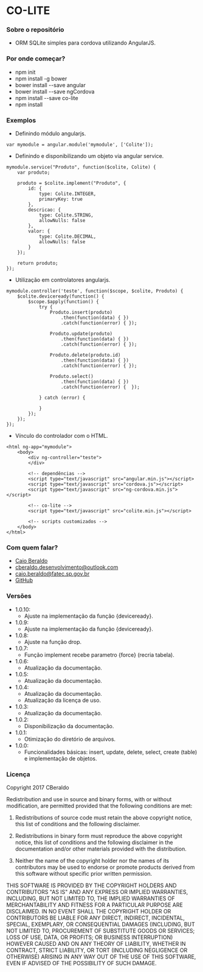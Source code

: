 # CO-LITE #

### Sobre o repositório ###

* ORM SQLite simples para cordova utilizando AngularJS.

### Por onde começar? ###

* npm init
* npm install -g bower
* bower install --save angular
* bower install --save ngCordova
* npm install --save co-lite
* npm install

### Exemplos ###

* Definindo módulo angularjs.

```
var mymodule = angular.module('mymodule', ['Colite']);
```

* Definindo e disponibilizando um objeto via angular service.

```
mymodule.service("Produto", function($colite, Colite) {
    var produto;

    produto = $colite.implement("Produto", {
        id: {
            type: Colite.INTEGER,
            primaryKey: true
        },
        descricao: {
            type: Colite.STRING,
            allowNulls: false
        },
        valor: {
            type: Colite.DECIMAL,
            allowNulls: false
        }
    });

    return produto;
});
```

* Utilização em controlatores angularjs.

```
mymodule.controller('teste', function($scope, $colite, Produto) {
    $colite.deviceready(function() {
        $scope.$apply(function() {
            try {
                Produto.insert(produto)
                    .then(function(data) { })
                    .catch(function(error) { });

                Produto.update(produto)
                    .then(function(data) { })
                    .catch(function(error) { });

                Produto.delete(produto.id)
                    .then(function(data) { })
                    .catch(function(error) { });

                Produto.select()
                    .then(function(data) { })
                    .catch(function(error) {  });
            
            } catch (error) {

            }
        });
    });
});
```

* Vínculo do controlador com o HTML.

```
<html ng-app="mymodule">
    <body>
        <div ng-controller="teste">
        </div>

        <!-- dependências -->
        <script type="text/javascript" src="angular.min.js"></script>
        <script type="text/javascript" src="cordova.js"></script>
        <script type="text/javascript" src="ng-cordova.min.js"></script>

        <!-- co-lite -->
        <script type="text/javascript" src="colite.min.js"></script>

        <!-- scripts customizados -->
    </body>
</html>
```

### Com quem falar? ###

* [Caio Beraldo](https://cberaldodesenvolvimento.wordpress.com/)
* cberaldo.desenvolvimento@outlook.com
* caio.beraldo@fatec.sp.gov.br
* [GitHub](https://github.com/CBeraldo/co-lite)

### Versões ###

* 1.0.10:
    - Ajuste na implementação da função {deviceready}.
* 1.0.9:
    - Ajuste na implementação da função {deviceready}.
* 1.0.8:
    - Ajuste na função drop.
* 1.0.7:
    - Função implement recebe parametro {force} (recria tabela).
* 1.0.6:
    - Atualização da documentação.
* 1.0.5:
    - Atualização da documentação.
* 1.0.4:
    - Atualização da documentação.
    - Atualização da licença de uso.
* 1.0.3:
    - Atualização da documentação.
* 1.0.2:
    - Disponibilização da documentação.
* 1.0.1:
    - Otimização do diretório de arquivos.
* 1.0.0:
    - Funcionalidades básicas: insert, update, delete, select, create (table) e implementação de objetos.

### Licença ###

Copyright 2017 CBeraldo

Redistribution and use in source and binary forms, with or without modification, are permitted provided that the following conditions are met:

1. Redistributions of source code must retain the above copyright notice, this list of conditions and the following disclaimer.

2. Redistributions in binary form must reproduce the above copyright notice, this list of conditions and the following disclaimer in the documentation and/or other materials provided with the distribution.

3. Neither the name of the copyright holder nor the names of its contributors may be used to endorse or promote products derived from this software without specific prior written permission.

THIS SOFTWARE IS PROVIDED BY THE COPYRIGHT HOLDERS AND CONTRIBUTORS "AS IS" AND ANY EXPRESS OR IMPLIED WARRANTIES, INCLUDING, BUT NOT LIMITED TO, THE IMPLIED WARRANTIES OF MERCHANTABILITY AND FITNESS FOR A PARTICULAR PURPOSE ARE DISCLAIMED. IN NO EVENT SHALL THE COPYRIGHT HOLDER OR CONTRIBUTORS BE LIABLE FOR ANY DIRECT, INDIRECT, INCIDENTAL, SPECIAL, EXEMPLARY, OR CONSEQUENTIAL DAMAGES (INCLUDING, BUT NOT LIMITED TO, PROCUREMENT OF SUBSTITUTE GOODS OR SERVICES; LOSS OF USE, DATA, OR PROFITS; OR BUSINESS INTERRUPTION) HOWEVER CAUSED AND ON ANY THEORY OF LIABILITY, WHETHER IN CONTRACT, STRICT LIABILITY, OR TORT (INCLUDING NEGLIGENCE OR OTHERWISE) ARISING IN ANY WAY OUT OF THE USE OF THIS SOFTWARE, EVEN IF ADVISED OF THE POSSIBILITY OF SUCH DAMAGE.